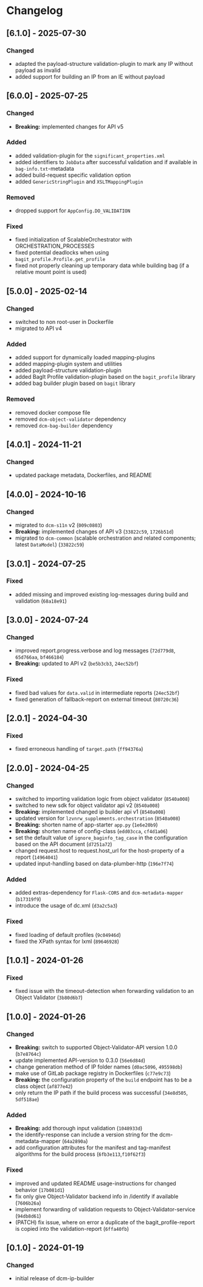 # Changelog

## [6.1.0] - 2025-07-30

### Changed

- adapted the payload-structure validation-plugin to mark any IP without payload as invalid
- added support for building an IP from an IE without payload

## [6.0.0] - 2025-07-25

### Changed

- **Breaking:** implemented changes for API v5

### Added

- added validation-plugin for the `significant_properties.xml`
- added identifiers to `JobData` after successful validation and if available in `bag-info.txt`-metadata
- added build-request specific validation option
- added `GenericStringPlugin` and `XSLTMappingPlugin`

### Removed

- dropped support for `AppConfig.DO_VALIDATION`

### Fixed

- fixed initialization of ScalableOrchestrator with ORCHESTRATION_PROCESSES
- fixed potential deadlocks when using `bagit_profile.Profile.get_profile`
- fixed not properly cleaning up temporary data while building bag (if a relative mount point is used)

## [5.0.0] - 2025-02-14

### Changed

- switched to non root-user in Dockerfile
- migrated to API v4

### Added

- added support for dynamically loaded mapping-plugins
- added mapping-plugin system and utilities
- added payload-structure validation-plugin
- added BagIt Profile validation-plugin based on the `bagit_profile` library
- added bag builder plugin based on `bagit` library

### Removed

- removed docker compose file
- removed `dcm-object-validator` dependency
- removed `dcm-bag-builder` dependency

## [4.0.1] - 2024-11-21

### Changed

- updated package metadata, Dockerfiles, and README

## [4.0.0] - 2024-10-16

### Changed

- migrated to `dcm-s11n` v2 (`009c0803`)
- **Breaking:** implemented changes of API v3 (`33822c59`, `1726b51d`)
- migrated to `dcm-common` (scalable orchestration and related components; latest `DataModel`) (`33822c59`)

## [3.0.1] - 2024-07-25

### Fixed

- added missing and improved existing log-messages during build and validation (`68a18e91`)

## [3.0.0] - 2024-07-24

### Changed

- improved report.progress.verbose and log messages (`72d779d8`, `65d766aa`, `bf466184`)
- **Breaking:** updated to API v2 (`be5b3cb3`, `24ec52bf`)

### Fixed

- fixed bad values for `data.valid` in intermediate reports (`24ec52bf`)
- fixed generation of fallback-report on external timeout (`80720c36`)

## [2.0.1] - 2024-04-30

### Fixed

- fixed erroneous handling of `target.path` (`ff94376a`)

## [2.0.0] - 2024-04-25

### Changed

- switched to importing validation logic from object validator (`8540a008`)
- switched to new sdk for object validator api v2 (`8540a008`)
- **Breaking:** implemented changed ip builder api v1 (`8540a008`)
- updated version for `lzvnrw_supplements.orchestration` (`8540a008`)
- **Breaking:** shorten name of app-starter `app.py` (`1e6e20b9`)
- **Breaking:** shorten name of config-class (`edd03cca`, `cf4d1a06`)
- set the default value of `ignore_baginfo_tag_case` in the configuration based on the API document (`d7251a72`)
- changed request.host to request.host_url for the host-property of a report (`14964041`)
- updated input-handling based on data-plumber-http (`196e7f74`)

### Added

- added extras-dependency for `Flask-CORS` and `dcm-metadata-mapper` (`b17319f9`)
- introduce the usage of dc.xml (`d3a2c5a3`)

### Fixed

- fixed loading of default profiles (`9c04946d`)
- fixed the XPath syntax for lxml (`89646928`)

## [1.0.1] - 2024-01-26

### Fixed

- fixed issue with the timeout-detection when forwarding validation to an Object Validator (`3b80d6b7`)

## [1.0.0] - 2024-01-26

### Changed

- **Breaking:** switch to supported Object-Validator-API version 1.0.0 (`b7e8764c`)
- update implemented API-version to 0.3.0 (`56e6d84d`)
- change generation method of IP folder names (`d0ac5096`, `495598db`)
- make use of GitLab package registry in Dockerfiles (`c77e9c73`)
- **Breaking:** the configuration property of the `build` endpoint has to be a class object (`af877e42`)
- only return the IP path if the build process was successful (`34e8d505`, `5df518ae`)

### Added

- **Breaking:** add thorough input validation (`1048933d`)
- the identify-response can include a version string for the dcm-metadata-mapper (`64a2890a`)
- add configuration attributes for the manifest and tag-manifest algorithms for the build process (`6fb3e113`,`f10f62f3`)

### Fixed

- improved and updated README usage-instructions for changed behavior (`17b081d1`) 
- fix only give Object-Validator backend info in /identify if available (`7606b26a`)
- implement forwarding of validation requests to Object-Validator-service (`94db8d61`)
- (PATCH) fix issue, where on error a duplicate of the bagit_profile-report is copied into the validation-report (`6ffa40fb`)

## [0.1.0] - 2024-01-19

### Changed

- initial release of dcm-ip-builder

